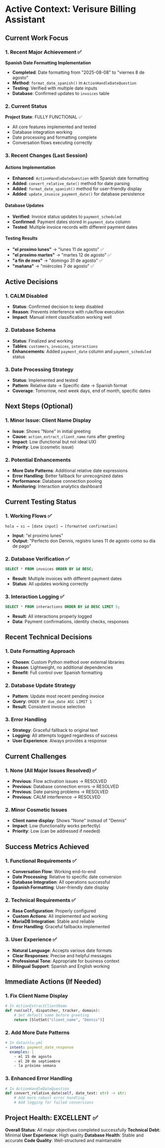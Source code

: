 # Active Context: Verisure Billing Assistant

## Current Work Focus

### 1. Recent Major Achievement ✅
**Spanish Date Formatting Implementation**
- **Completed**: Date formatting from "2025-08-08" to "viernes 8 de agosto"
- **Method**: `format_date_spanish()` in `ActionHandleDateQuestion`
- **Testing**: Verified with multiple date inputs
- **Database**: Confirmed updates to `invoices` table

### 2. Current Status
**Project State**: FULLY FUNCTIONAL ✅
- All core features implemented and tested
- Database integration working
- Date processing and formatting complete
- Conversation flows executing correctly

### 3. Recent Changes (Last Session)

#### Actions Implementation
- **Enhanced**: `ActionHandleDateQuestion` with Spanish date formatting
- **Added**: `convert_relative_date()` method for date parsing
- **Added**: `format_date_spanish()` method for user-friendly display
- **Added**: `update_invoice_payment_date()` for database persistence

#### Database Updates
- **Verified**: Invoice status updates to `payment_scheduled`
- **Confirmed**: Payment dates stored in `payment_date` column
- **Tested**: Multiple invoice records with different payment dates

#### Testing Results
- **"el proximo lunes"** → "lunes 11 de agosto" ✅
- **"el proximo martes"** → "martes 12 de agosto" ✅
- **"a fin de mes"** → "domingo 31 de agosto" ✅
- **"mañana"** → "miércoles 7 de agosto" ✅

## Active Decisions

### 1. CALM Disabled
- **Status**: Confirmed decision to keep disabled
- **Reason**: Prevents interference with rule/flow execution
- **Impact**: Manual intent classification working well

### 2. Database Schema
- **Status**: Finalized and working
- **Tables**: `customers`, `invoices`, `interactions`
- **Enhancements**: Added `payment_date` column and `payment_scheduled` status

### 3. Date Processing Strategy
- **Status**: Implemented and tested
- **Pattern**: Relative date → Specific date → Spanish format
- **Coverage**: Tomorrow, next week days, end of month, specific dates

## Next Steps (Optional)

### 1. Minor Issue: Client Name Display
- **Issue**: Shows "None" in initial greeting
- **Cause**: `action_extract_client_name` runs after greeting
- **Impact**: Low (functional but not ideal UX)
- **Priority**: Low (cosmetic issue)

### 2. Potential Enhancements
- **More Date Patterns**: Additional relative date expressions
- **Error Handling**: Better fallback for unrecognized dates
- **Performance**: Database connection pooling
- **Monitoring**: Interaction analytics dashboard

## Current Testing Status

### 1. Working Flows ✅
```
hola → si → [date input] → [formatted confirmation]
```
- **Input**: "el proximo lunes"
- **Output**: "Perfecto don Dennis, registro lunes 11 de agosto como su día de pago"

### 2. Database Verification ✅
```sql
SELECT * FROM invoices ORDER BY id DESC;
```
- **Result**: Multiple invoices with different payment dates
- **Status**: All updates working correctly

### 3. Interaction Logging ✅
```sql
SELECT * FROM interactions ORDER BY id DESC LIMIT 5;
```
- **Result**: All interactions properly logged
- **Data**: Payment confirmations, identity checks, responses

## Recent Technical Decisions

### 1. Date Formatting Approach
- **Chosen**: Custom Python method over external libraries
- **Reason**: Lightweight, no additional dependencies
- **Benefit**: Full control over Spanish formatting

### 2. Database Update Strategy
- **Pattern**: Update most recent pending invoice
- **Query**: `ORDER BY due_date ASC LIMIT 1`
- **Result**: Consistent invoice selection

### 3. Error Handling
- **Strategy**: Graceful fallback to original text
- **Logging**: All attempts logged regardless of success
- **User Experience**: Always provides a response

## Current Challenges

### 1. None (All Major Issues Resolved) ✅
- **Previous**: Flow activation issues → RESOLVED
- **Previous**: Database connection errors → RESOLVED
- **Previous**: Date parsing problems → RESOLVED
- **Previous**: CALM interference → RESOLVED

### 2. Minor Cosmetic Issues
- **Client name display**: Shows "None" instead of "Dennis"
- **Impact**: Low (functionality works perfectly)
- **Priority**: Low (can be addressed if needed)

## Success Metrics Achieved

### 1. Functional Requirements ✅
- **Conversation Flow**: Working end-to-end
- **Date Processing**: Relative to specific date conversion
- **Database Integration**: All operations successful
- **Spanish Formatting**: User-friendly date display

### 2. Technical Requirements ✅
- **Rasa Configuration**: Properly configured
- **Custom Actions**: All implemented and working
- **MariaDB Integration**: Stable and reliable
- **Error Handling**: Graceful fallbacks implemented

### 3. User Experience ✅
- **Natural Language**: Accepts various date formats
- **Clear Responses**: Precise and helpful messages
- **Professional Tone**: Appropriate for business context
- **Bilingual Support**: Spanish and English working

## Immediate Actions (If Needed)

### 1. Fix Client Name Display
```python
# In ActionExtractClientName
def run(self, dispatcher, tracker, domain):
    # Set default name before greeting
    return [SlotSet("client_name", "Dennis")]
```

### 2. Add More Date Patterns
```yaml
# In data/nlu.yml
- intent: payment_date_response
  examples: |
    - el 15 de agosto
    - el 20 de septiembre
    - la próxima semana
```

### 3. Enhanced Error Handling
```python
# In ActionHandleDateQuestion
def convert_relative_date(self, date_text: str) -> str:
    # Add more robust error handling
    # Add logging for failed conversions
```

## Project Health: EXCELLENT ✅

**Overall Status**: All major objectives completed successfully
**Technical Debt**: Minimal
**User Experience**: High quality
**Database Health**: Stable and accurate
**Code Quality**: Well-structured and maintainable 